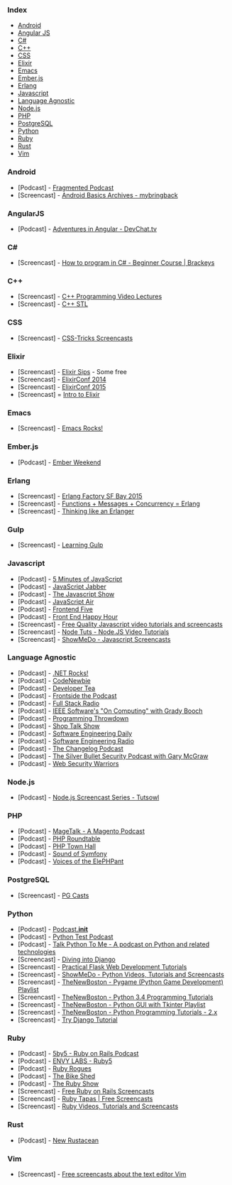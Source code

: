 ### Index

* [Android](#android)
* [Angular JS](#angularjs)
* [C#](#c)
* [C++](#c-1)
* [CSS](#css)
* [Elixir](#elixir)
* [Emacs](#emacs)
* [Ember.js](#emberjs)
* [Erlang](#erlang)
* [Javascript](#javascript)
* [Language Agnostic](#language-agnostic)
* [Node.js](#Nodejs)
* [PHP](#php)
* [PostgreSQL](#postgresql)
* [Python](#python)
* [Ruby](#ruby)
* [Rust](#rust)
* [Vim](#vim)


### Android

* [Podcast] - [Fragmented Podcast](http://fragmentedpodcast.com)
* [Screencast] - [Android Basics Archives - mybringback](http://www.mybringback.com/series/android-basics/)


### AngularJS

* [Podcast] - [Adventures in Angular - DevChat.tv](https://devchat.tv/adventures-in-angular/)


### C&#x23;

* [Screencast] - [How to program in C# - Beginner Course | Brackeys](https://www.youtube.com/playlist?list=PLPV2KyIb3jR6ZkG8gZwJYSjnXxmfPAl51)


### C++

* [Screencast] - [C++ Programming Video Lectures](https://www.youtube.com/playlist?list=PLTZbNwgO5ebo64D1k0DJQGX30X6iSTmRr)
* [Screencast] - [C++ STL ](https://www.youtube.com/playlist?list=PL5jc9xFGsL8G3y3ywuFSvOuNm3GjBwdkb)


### CSS

* [Screencast] - [CSS-Tricks Screencasts](https://css-tricks.com/video-screencasts/)


### Elixir

* [Screencast] - [Elixir Sips](http://elixirsips.com) - Some free
* [Screencast] - [ElixirConf 2014](https://www.youtube.com/playlist?list=PLE7tQUdRKcyakbmyFcmznq2iNtL80mCsT)
* [Screencast] - [ElixirConf 2015](https://www.youtube.com/playlist?list=PLWbHc_FXPo2jBXpr1IjyUgJ7hNS1eTf7H)
* [Screencast] = [Intro to Elixir](https://www.youtube.com/watch?v=lly-1UYmnFI&list=PLn76XROGFNtE9InImlu6e8isbOsM7qKtt)


### Emacs

* [Screencast] - [Emacs Rocks!](http://emacsrocks.com)


### Ember.js

* [Podcast] - [Ember Weekend](https://emberweekend.com/episodes)


### Erlang

* [Screencast] - [Erlang Factory SF Bay 2015](https://www.youtube.com/playlist?list=PLWbHc_FXPo2h0sJW6X2RZDtT1ndw6KKpQ)
* [Screencast] - [Functions + Messages + Concurrency = Erlang](http://www.infoq.com/presentations/joe-armstrong-erlang-qcon08)
* [Screencast] - [Thinking like an Erlanger](https://www.youtube.com/watch?v=6sBL1kHoMoo)


### Gulp

* [Screencast] - [Learning Gulp](http://leveluptuts.com/tutorials/learning-gulp)


### Javascript

* [Podcast] - [5 Minutes of JavaScript](https://fivejs.codeschool.com)
* [Podcast] - [JavaScript Jabber](https://devchat.tv/js-jabber)
* [Podcast] - [The Javascript Show](http://javascriptshow.com)
* [Podcast] - [JavaScript Air](https://javascriptair.com)
* [Podcast] - [Frontend Five](https://frontendfive.codeschool.com)
* [Podcast] - [Front End Happy Hour](http://frontendhappyhour.com)
* [Screencast] - [Free Quality Javascript video tutorials and screencasts](http://www.screencasts.org/topics/javascript)
* [Screencast] - [Node Tuts - Node.JS Video Tutorials](http://nodetuts.com)
* [Screencast] - [ShowMeDo - Javascript Screencasts](http://showmedo.com/videotutorials/javascript)


### Language Agnostic

* [Podcast] - [.NET Rocks!](https://www.dotnetrocks.com)
* [Podcast] - [CodeNewbie](http://www.codenewbie.org/podcast)
* [Podcast] - [Developer Tea](https://developertea.com)
* [Podcast] - [Frontside the Podcast](https://frontsidethepodcast.simplecast.fm)
* [Podcast] - [Full Stack Radio](http://www.fullstackradio.com)
* [Podcast] - [IEEE Software's "On Computing" with Grady Booch](http://www.computer.org/web/computingnow/oncomputing)
* [Podcast] - [Programming Throwdown](http://www.programmingthrowdown.com)
* [Podcast] - [Shop Talk Show](http://shoptalkshow.com)
* [Podcast] - [Software Engineering Daily](http://softwareengineeringdaily.com)
* [Podcast] - [Software Engineering Radio](http://www.se-radio.net)
* [Podcast] - [The Changelog Podcast](https://changelog.com/podcast/)
* [Podcast] - [The Silver Bullet Security Podcast with Gary McGraw](http://www.computer.org/web/computingnow/silverbullet)
* [Podcast] - [Web Security Warriors](https://devchat.tv/web-security-warriors/)


### Node.js

* [Podcast] - [Node.js Screencast Series - Tutsowl](http://www.tutsowl.com)


### PHP

* [Podcast] - [MageTalk - A Magento Podcast](http://magetalk.com)
* [Podcast] - [PHP Roundtable](https://www.phproundtable.com)
* [Podcast] - [PHP Town Hall](http://phptownhall.com)
* [Podcast] - [Sound of Symfony](http://www.soundofsymfony.com)
* [Podcast] - [Voices of the ElePHPant](https://voicesoftheelephpant.com)


### PostgreSQL

* [Screencast] - [PG Casts](https://www.pgcasts.com)


### Python

* [Podcast] - [Podcast.__init__](http://podcastinit.com)
* [Podcast] - [Python Test Podcast](http://pythontesting.net/test-podcast)
* [Podcast] - [Talk Python To Me - A podcast on Python and related technologies](http://talkpython.fm)
* [Screencast] - [Diving into Django](http://code.tutsplus.com/articles/diving-into-django--net-2969)
* [Screencast] - [Practical Flask Web Development Tutorials](https://www.youtube.com/playlist?list=PLQVvvaa0QuDc_owjTbIY4rbgXOFkUYOUB)
* [Screencast] - [ShowMeDo - Python Videos, Tutorials and Screencasts](http://showmedo.com/videotutorials/python)
* [Screencast] - [TheNewBoston - Pygame (Python Game Development) Playlist](https://www.youtube.com/playlist?list=PL6gx4Cwl9DGAjkwJocj7vlc_mFU-4wXJq)
* [Screencast] - [TheNewBoston - Python 3.4 Programming Tutorials](https://www.youtube.com/playlist?list=PL6gx4Cwl9DGAcbMi1sH6oAMk4JHw91mC_)
* [Screencast] - [TheNewBoston - Python GUI with Tkinter Playlist](https://www.youtube.com/playlist?list=PL6gx4Cwl9DGBwibXFtPtflztSNPGuIB_d)
* [Screencast] - [TheNewBoston - Python Programming Tutorials - 2.x](https://www.youtube.com/playlist?list=PLEA1FEF17E1E5C0DA)
* [Screencast] - [Try Django Tutorial](http://youtu.be/3DccH9AMwFQ?list=PLEsfXFp6DpzRgedo9IzmcpXYoSeDg29Tx)


### Ruby

* [Podcast] - [5by5 - Ruby on Rails Podcast](http://5by5.tv/rubyonrails)
* [Podcast] - [ENVY LABS - Ruby5](https://ruby5.codeschool.com)
* [Podcast] - [Ruby Rogues](https://devchat.tv/ruby-rogues/)
* [Podcast] - [The Bike Shed](http://bikeshed.fm)
* [Podcast] - [The Ruby Show](http://rubyshow.com)
* [Screencast] - [Free Ruby on Rails Screencasts](http://railscasts.com/?type=free)
* [Screencast] - [Ruby Tapas | Free Screencasts](http://www.rubytapas.com/episodes?filter=free)
* [Screencast] - [Ruby Videos, Tutorials and Screencasts](http://showmedo.com/videotutorials/ruby)


### Rust

* [Podcast] - [New Rustacean](http://www.newrustacean.com/)


### Vim

* [Screencast] - [Free screencasts about the text editor Vim](http://vimcasts.org)
